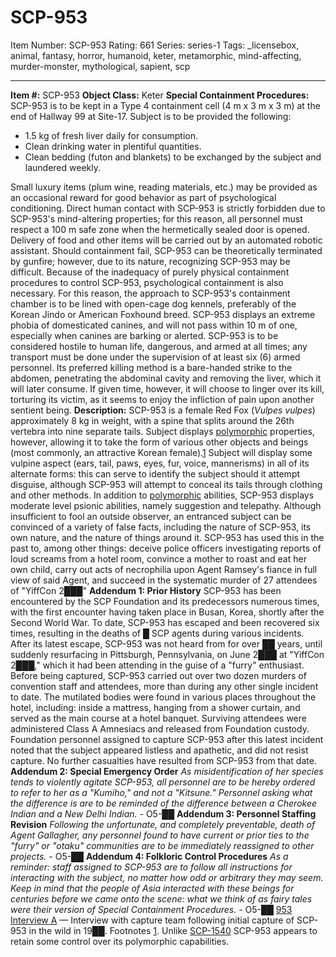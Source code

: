 # SCP-953
Item Number: SCP-953
Rating: 661
Series: series-1
Tags: _licensebox, animal, fantasy, horror, humanoid, keter, metamorphic, mind-affecting, murder-monster, mythological, sapient, scp

---

**Item #:** SCP-953
**Object Class:** Keter
**Special Containment Procedures:** SCP-953 is to be kept in a Type 4 containment cell (4 m x 3 m x 3 m) at the end of Hallway 99 at Site-17. Subject is to be provided the following:
  * 1.5 kg of fresh liver daily for consumption.
  * Clean drinking water in plentiful quantities.
  * Clean bedding (futon and blankets) to be exchanged by the subject and laundered weekly.

Small luxury items (plum wine, reading materials, etc.) may be provided as an occasional reward for good behavior as part of psychological conditioning.
Direct human contact with SCP-953 is strictly forbidden due to SCP-953's mind-altering properties; for this reason, all personnel must respect a 100 m safe zone when the hermetically sealed door is opened. Delivery of food and other items will be carried out by an automated robotic assistant. Should containment fail, SCP-953 can be theoretically terminated by gunfire; however, due to its nature, recognizing SCP-953 may be difficult.
Because of the inadequacy of purely physical containment procedures to control SCP-953, psychological containment is also necessary. For this reason, the approach to SCP-953's containment chamber is to be lined with open-cage dog kennels, preferably of the Korean Jindo or American Foxhound breed. SCP-953 displays an extreme phobia of domesticated canines, and will not pass within 10 m of one, especially when canines are barking or alerted.
SCP-953 is to be considered hostile to human life, dangerous, and armed at all times; any transport must be done under the supervision of at least six (6) armed personnel. Its preferred killing method is a bare-handed strike to the abdomen, penetrating the abdominal cavity and removing the liver, which it will later consume. If given time, however, it will choose to linger over its kill, torturing its victim, as it seems to enjoy the infliction of pain upon another sentient being.
**Description:** SCP-953 is a female Red Fox (_Vulpes vulpes_) approximately 8 kg in weight, with a spine that splits around the 26th vertebra into nine separate tails. Subject displays [polymorphic](/scp-2408) properties, however, allowing it to take the form of various other objects and beings (most commonly, an attractive Korean female).[1](javascript:;) Subject will display some vulpine aspect (ears, tail, paws, eyes, fur, voice, mannerisms) in all of its alternate forms: this can serve to identify the subject should it attempt disguise, although SCP-953 will attempt to conceal its tails through clothing and other methods.
In addition to [polymorphic](/scp-2750) abilities, SCP-953 displays moderate level psionic abilities, namely suggestion and telepathy. Although insufficient to fool an outside observer, an entranced subject can be convinced of a variety of false facts, including the nature of SCP-953, its own nature, and the nature of things around it. SCP-953 has used this in the past to, among other things: deceive police officers investigating reports of loud screams from a hotel room, convince a mother to roast and eat her own child, carry out acts of necrophilia upon Agent Ramsey's fiance in full view of said Agent, and succeed in the systematic murder of 27 attendees of "YiffCon 2███"
**Addendum 1: Prior History** SCP-953 has been encountered by the SCP Foundation and its predecessors numerous times, with the first encounter having taken place in Busan, Korea, shortly after the Second World War. To date, SCP-953 has escaped and been recovered six times, resulting in the deaths of █ SCP agents during various incidents.
After its latest escape, SCP-953 was not heard from for over ██ years, until suddenly resurfacing in Pittsburgh, Pennsylvania, on June 2███ at "YiffCon 2███," which it had been attending in the guise of a "furry" enthusiast. Before being captured, SCP-953 carried out over two dozen murders of convention staff and attendees, more than during any other single incident to date. The mutilated bodies were found in various places throughout the hotel, including: inside a mattress, hanging from a shower curtain, and served as the main course at a hotel banquet. Surviving attendees were administered Class A Amnesiacs and released from Foundation custody.
Foundation personnel assigned to capture SCP-953 after this latest incident noted that the subject appeared listless and apathetic, and did not resist capture. No further casualties have resulted from SCP-953 from that date.
**Addendum 2: Special Emergency Order** _As misidentification of her species tends to violently agitate SCP-953, all personnel are to be hereby ordered to refer to her as a "Kumiho," and not a "Kitsune." Personnel asking what the difference is are to be reminded of the difference between a Cherokee Indian and a New Delhi Indian._ \- O5-██
**Addendum 3: Personnel Staffing Revision** _Following the unfortunate, and completely preventable, death of Agent Gallagher, any personnel found to have current or prior ties to the "furry" or "otaku" communities are to be immediately reassigned to other projects._ \- O5-██
**Addendum 4: Folkloric Control Procedures** _As a reminder: staff assigned to SCP-953 are to follow all instructions for interacting with the subject, no matter how odd or arbitrary they may seem. Keep in mind that the people of Asia interacted with these beings for centuries before we came onto the scene: what we think of as fairy tales were their version of Special Containment Procedures._ \- O5-██
[953 Interview A](/953-interview-a) — Interview with capture team following initial capture of SCP-953 in the wild in 19██.
Footnotes
[1](javascript:;). Unlike [SCP-1540](/scp-1540) SCP-953 appears to retain some control over its polymorphic capabilities.